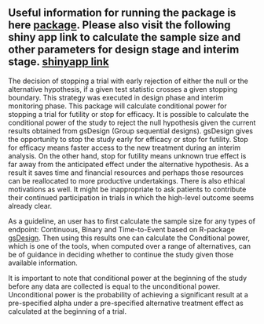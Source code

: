 Useful information for running the package is here [package](https://rdrr.io/github/haquemdanamul/condpowerct/).
Please also visit the following shiny app link to calculate the sample size and other parameters for 
design stage and interim stage. [shinyapp link](https://haquemdanamul.shinyapps.io/update_session/)
-----------------------------------------------------------------------------------------------------
The decision of stopping a trial with early rejection of either the null or the alternative hypothesis, 
if a given test statistic crosses a given stopping boundary. This strategy was executed in design phase 
and interim monitoring phase. 
This package will calculate conditional power for stopping a trial for futility or stop for efficacy. 
It is possible to calculate the conditional power of the study to reject the null hypothesis given the 
current results obtained from gsDesign (Group sequential designs). gsDesign gives the opportunity to 
stop the study early for efficacy or stop for futility. Stop for efficacy means faster access to the 
new treatment during an interim analysis. On the other hand, stop for futility means unknown true 
effect is far away from the anticipated effect under the alternative hypothesis. As a result it saves
time and financial resources and perhaps those resources can be reallocated to more productive undertakings.
There is also ethical motivations as well. It might be inappropriate to ask patients to contribute their 
continued participation in trials in which the high-level outcome seems already clear.

As a guideline, an user has to first calculate the sample size for any types of endpoint: Continuous, Binary
and Time-to-Event based on R-package [gsDesign](https://rpubs.com/kaz_yos/gsDesign). Then using this results one can calculate the Conditional power,
which is one of the tools, when computed over a range of alternatives, can be of guidance in deciding whether 
to continue the study given those available information. 

It is important to note that conditional power at the beginning of the study before any data are 
collected is equal to the unconditional power. Unconditional power is the probability of achieving 
a significant result at a pre-specified alpha under a pre-specified alternative treatment effect as
calculated at the beginning of a trial.
